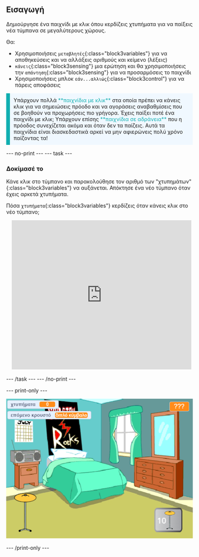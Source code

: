 ## Εισαγωγή

Δημιούργησε ένα παιχνίδι με κλικ όπου κερδίζεις χτυπήματα για να παίξεις νέα τύμπανα σε μεγαλύτερους χώρους.

Θα:
+ Χρησιμοποιήσεις `μεταβλητές`{:class="block3variables"} για να αποθηκεύσεις και να αλλάξεις αριθμούς και κείμενο (λέξεις)
+ `κάνεις`{:class="block3sensing"} μια ερώτηση και θα χρησιμοποιήσεις την `απάντηση`{:class="block3sensing"} για να προσαρμόσεις το παιχνίδι
+ Χρησιμοποιήσεις μπλοκ `εάν...αλλιώς`{:class="block3control"} για να πάρεις αποφάσεις

<p style="border-left: solid; border-width:10px; border-color: #0faeb0; background-color: aliceblue; padding: 10px;">
Υπάρχουν πολλά <span style="color: #0faeb0">**παιχνίδια με κλικ**</span> στα οποία πρέπει να κάνεις κλικ για να σημειώσεις πρόοδο και να αγοράσεις αναβαθμίσεις που σε βοηθούν να προχωρήσεις πιο γρήγορα. Έχεις παίξει ποτέ ένα παιχνίδι με κλικ; Υπάρχουν επίσης <span style="color: #0faeb0">**παιχνίδια σε αδράνεια**</span> που η πρόοδος συνεχίζεται ακόμα και όταν δεν τα παίζεις. Αυτά τα παιχνίδια είναι διασκεδαστικά αρκεί να μην αφιερώνεις πολύ χρόνο παίζοντας τα!</p>

--- no-print ---
--- task ---

### Δοκίμασέ το
<div style="display: flex; flex-wrap: wrap">
<div style="flex-basis: 175px; flex-grow: 1">  
Κάνε κλικ στο τύμπανο και παρακολούθησε τον αριθμό των "χτυπημάτων"{:class="block3variables"} να αυξάνεται. Απόκτησε ένα νέο τύμπανο όταν έχεις αρκετά χτυπήματα. 

Πόσα `χτυπήματα`{:class="block3variables"} κερδίζεις όταν κάνεις κλικ στο νέο τύμπανο;
</div>
<div class="scratch-preview" style="margin-left: 15px;">
  <iframe allowtransparency="true" width="485" height="402" src="https://scratch.mit.edu/projects/embed/707222411/?autostart=false" frameborder="0"></iframe>
</div>
</div>

--- /task ---
--- /no-print ---

--- print-only ---

![Ολοκληρωμένο έργο](images/showcase_static.png)

--- /print-only ---
